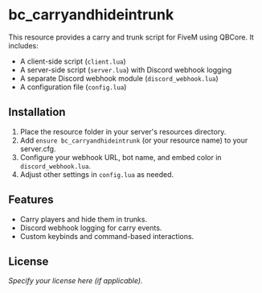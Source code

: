 # bc_carryandhideintrunk

This resource provides a carry and trunk script for FiveM using QBCore. It includes:

- A client-side script (`client.lua`)
- A server-side script (`server.lua`) with Discord webhook logging
- A separate Discord webhook module (`discord_webhook.lua`)
- A configuration file (`config.lua`)

## Installation

1. Place the resource folder in your server's resources directory.
2. Add `ensure bc_carryandhideintrunk` (or your resource name) to your server.cfg.
3. Configure your webhook URL, bot name, and embed color in `discord_webhook.lua`.
4. Adjust other settings in `config.lua` as needed.

## Features

- Carry players and hide them in trunks.
- Discord webhook logging for carry events.
- Custom keybinds and command-based interactions.

## License

*Specify your license here (if applicable).*
